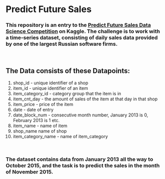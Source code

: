 # Predict Future Sales

### This repository is an entry to the [Predict Future Sales Data Science Competition](https://www.kaggle.com/c/competitive-data-science-predict-future-sales) on Kaggle. The challenge is to work with a time-series dataset, consisting of daily sales data provided by one of the largest Russian software firms.
&nbsp;
## The Data consists of these Datapoints:
1. shop_id - unique identifier of a shop
2. item_id - unique identifier of an item
3. item_category_id - category group that the item is in
4. item_cnt_day - the amount of sales of the item at that day in that shop
5. item_price - price of the item
6. date - date of entry
7. date_block_num - consecutive month number, January 2013 is 0, February 2013 is 1 etc.
8. item_name - name of item
9. shop_name name of shop
10. item_category_name - name of item_category

&nbsp;

### The dataset contains data from January 2013 all the way to October 2015, and the task is to predict the sales in the month of November 2015.